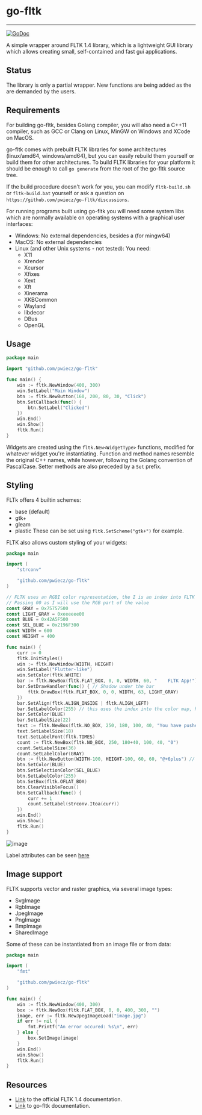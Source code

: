 # go-fltk

---
[![GoDoc](https://img.shields.io/static/v1?label=godoc&message=reference&color=blue)](https://pkg.go.dev/github.com/pwiecz/go-fltk)

A simple wrapper around FLTK 1.4 library, which is a lightweight GUI library which allows creating small, self-contained and fast gui applications.

## Status

The library is only a partial wrapper. New functions are being added as the are demanded by the users.

## Requirements
For building go-fltk, besides Golang compiler, you will also need a C++11 compiler, such as GCC or Clang on Linux, MinGW on Windows and XCode on MacOS.

go-fltk comes with prebuilt FLTK libraries for some architectures (linux/amd64, windows/amd64), but you can easily rebuild them yourself 
or build them for other architectures.
To build FLTK libraries for your platform it should be enough to call `go generate` from the root of the go-fltk source tree.

If the build procedure doesn't work for you, you can modify `fltk-build.sh` or `fltk-build.bat` yourself or ask a question on `https://github.com/pwiecz/go-fltk/discussions`.

For running programs built using go-fltk you will need some system libs which are normally available on operating systems with a graphical user interfaces:
- Windows: No external dependencies, besides a (for mingw64)
- MacOS: No external dependencies
- Linux (and other Unix systems - not tested): You need:
    - X11
    - Xrender
    - Xcursor
    - Xfixes
    - Xext
    - Xft
    - Xinerama
    - XKBCommon
    - Wayland
    - libdecor
    - DBus
    - OpenGL

## Usage
```go
package main

import "github.com/pwiecz/go-fltk"

func main() {
    win := fltk.NewWindow(400, 300)
    win.SetLabel("Main Window")
    btn := fltk.NewButton(160, 200, 80, 30, "Click")
    btn.SetCallback(func() {
        btn.SetLabel("Clicked")
    })
    win.End()
    win.Show()
    fltk.Run()
}
```

Widgets are created using the `fltk.New<WidgetType>` functions, modified for whatever widget you're instantiating.
Function and method names resemble the original C++ names, while however, following the Golang convention of PascalCase. 
Setter methods are also preceded by a `Set` prefix.

## Styling
FLTk offers 4 builtin schemes:
- base (default)
- gtk+
- gleam
- plastic
These can be set using `fltk.SetScheme("gtk+")` for example.

FLTK also allows custom styling of your widgets:
```go
package main

import (
	"strconv"

	"github.com/pwiecz/go-fltk"
)

// FLTK uses an RGBI color representation, the I is an index into FLTK's color map
// Passing 00 as I will use the RGB part of the value
const GRAY = 0x75757500
const LIGHT_GRAY = 0xeeeeee00
const BLUE = 0x42A5F500
const SEL_BLUE = 0x2196F300
const WIDTH = 600
const HEIGHT = 400

func main() {
	curr := 0
	fltk.InitStyles()
	win := fltk.NewWindow(WIDTH, HEIGHT)
	win.SetLabel("Flutter-like")
	win.SetColor(fltk.WHITE)
	bar := fltk.NewBox(fltk.FLAT_BOX, 0, 0, WIDTH, 60, "    FLTK App!")
	bar.SetDrawHandler(func() { // Shadow under the bar
		fltk.DrawBox(fltk.FLAT_BOX, 0, 0, WIDTH, 63, LIGHT_GRAY)
	})
	bar.SetAlign(fltk.ALIGN_INSIDE | fltk.ALIGN_LEFT)
	bar.SetLabelColor(255) // this uses the index into the color map, here it's white
	bar.SetColor(BLUE)
	bar.SetLabelSize(22)
	text := fltk.NewBox(fltk.NO_BOX, 250, 180, 100, 40, "You have pushed the button this many times:")
	text.SetLabelSize(18)
	text.SetLabelFont(fltk.TIMES)
	count := fltk.NewBox(fltk.NO_BOX, 250, 180+40, 100, 40, "0")
	count.SetLabelSize(36)
	count.SetLabelColor(GRAY)
	btn := fltk.NewButton(WIDTH-100, HEIGHT-100, 60, 60, "@+6plus") // this translates into a plus sign
	btn.SetColor(BLUE)
	btn.SetSelectionColor(SEL_BLUE)
	btn.SetLabelColor(255)
	btn.SetBox(fltk.OFLAT_BOX)
	btn.ClearVisibleFocus()
	btn.SetCallback(func() {
		curr += 1
		count.SetLabel(strconv.Itoa(curr))
	})
	win.End()
	win.Show()
	fltk.Run()
}
```

![image](https://user-images.githubusercontent.com/37966791/147374840-2d993522-fc86-46fc-9e95-2b3391d31013.png)

Label attributes can be seen [here](https://www.fltk.org/doc-1.4/common.html#common_labels)

## Image support
FLTK supports vector and raster graphics, via several image types:
- SvgImage
- RgbImage
- JpegImage
- PngImage
- BmpImage
- SharedImage

Some of these can be instantiated from an image file or from data:
```go
package main

import (
	"fmt"

	"github.com/pwiecz/go-fltk"
)

func main() {
	win := fltk.NewWindow(400, 300)
	box := fltk.NewBox(fltk.FLAT_BOX, 0, 0, 400, 300, "")
	image, err := fltk.NewJpegImageLoad("image.jpg")
	if err != nil {
		fmt.Printf("An error occured: %s\n", err)
	} else {
		box.SetImage(image)
	}
	win.End()
	win.Show()
	fltk.Run()
}
```

## Resources
- [Link](https://www.fltk.org/doc-1.4/index.html) to the official FLTK 1.4 documentation.
- [Link](https://pkg.go.dev/github.com/pwiecz/go-fltk) to go-fltk documentation.
